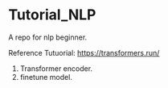 # Tutorial_NLP
A repo for nlp beginner.

Reference Tutuorial:
https://transformers.run/

1. Transformer encoder.
2. finetune model.